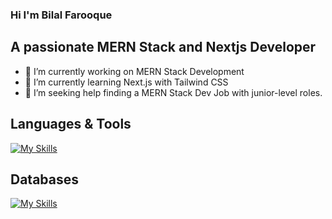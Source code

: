 ### Hi I'm Bilal Farooque
## A passionate MERN Stack and Nextjs Developer
- 🔭 I’m currently working on MERN Stack Development
- 🌱 I’m currently learning Next.js with Tailwind CSS
- 🤔 I’m seeking help finding a MERN Stack Dev Job with junior-level roles.

## Languages & Tools
[![My Skills](https://skillicons.dev/icons?i=html,css,js,bootstrap,react,git,figma,nextjs,nodejs,py,tailwind,ts,vercel,postman&perline=10)](https://skillicons.dev)

## Databases
[![My Skills](https://skillicons.dev/icons?i=express,firebase,mongodb,mssql,postgres&perline=10)](https://skillicons.dev)
<!--
**bilalfarooque/bilalfarooque** is a ✨ _special_ ✨ repository because its `README.md` (this file) appears on your GitHub profile.

Here are some ideas to get you started:

- 🔭 I’m currently working on ...
- 🌱 I’m currently learning ...
- 👯 I’m looking to collaborate on ...
- 🤔 I’m looking for help with ...
- 💬 Ask me about ...
- 📫 How to reach me: ...
- 😄 Pronouns: ...
- ⚡ Fun fact: ...
-->
